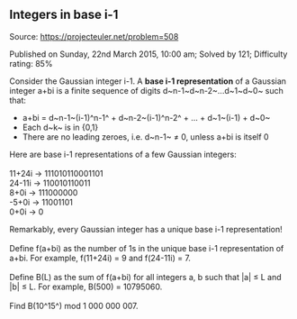 Integers in base i-1
--------------------

Source: https://projecteuler.net/problem=508

Published on Sunday, 22nd March 2015, 10:00 am; Solved by 121;
Difficulty rating: 85%

Consider the Gaussian integer i-1. A **base i-1 representation** of a
Gaussian integer a+bi is a finite sequence of digits
d~n-1~d~n-2~...d~1~d~0~ such that:

-   a+bi = d~n-1~(i-1)^n-1^ + d~n-2~(i-1)^n-2^ + ... + d~1~(i-1) + d~0~
-   Each d~k~ is in {0,1}
-   There are no leading zeroes, i.e. d~n-1~ ≠ 0, unless a+bi is itself
    0

Here are base i-1 representations of a few Gaussian integers:\
\
 11+24i → 111010110001101\
 24-11i → 110010110011\
 8+0i → 111000000\
 -5+0i → 11001101\
 0+0i → 0

Remarkably, every Gaussian integer has a unique base i-1
representation!\
\
 Define f(a+bi) as the number of 1s in the unique base i-1
representation of a+bi. For example, f(11+24i) = 9 and f(24-11i) = 7.\
\
 Define B(L) as the sum of f(a+bi) for all integers a, b such that |a| ≤
L and |b| ≤ L. For example, B(500) = 10795060.\
\
 Find B(10^15^) mod 1 000 000 007.
